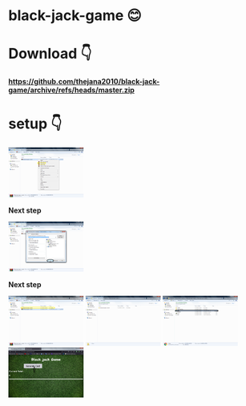 # black-jack-game :blush:

# Download :point_down:

**https://github.com/thejana2010/black-jack-game/archive/refs/heads/master.zip**

# setup :point_down:

<img src="./readme photos/capcur2.png" width="150" height="100" />

**Next step**

<img src="./readme photos/Untitled3.png" width="150" height="100" />

**Next step**

<img src="./readme photos/Untitled4.png" width="150" height="100" />

<img src="./readme photos/Untitled5.png" width="150" height="100" />

<img src="./readme photos/Untitled6.png" width="150" height="100" />

<img src="./readme photos/Untitled7.png" width="150" height="100" />

